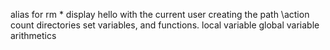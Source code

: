 alias for rm *
display hello with the current user
creating the path \action
count directories
set
 variables, and functions.
local variable
global variable
arithmetics
